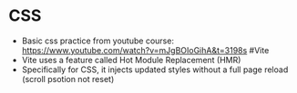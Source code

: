 # CSS
- Basic css practice from youtube course: https://www.youtube.com/watch?v=mJgBOIoGihA&t=3198s
#Vite
- Vite uses a feature called Hot Module Replacement (HMR)
- Specifically for CSS, it injects updated styles without a full page reload (scroll psotion not reset)
